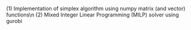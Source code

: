 (1) Implementation of simplex algorithm using numpy matrix (and vector) functions\n
(2) Mixed Integer Linear Programming (MILP) solver using gurobi
